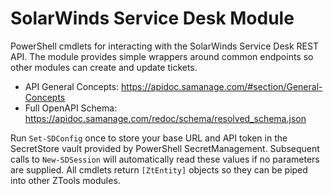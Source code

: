# SolarWinds Service Desk Module

PowerShell cmdlets for interacting with the SolarWinds Service Desk REST API. The module provides simple wrappers around common endpoints so other modules can create and update tickets.

- API General Concepts: <https://apidoc.samanage.com/#section/General-Concepts>
- Full OpenAPI Schema: <https://apidoc.samanage.com/redoc/schema/resolved_schema.json>

Run `Set-SDConfig` once to store your base URL and API token in the SecretStore vault provided by PowerShell SecretManagement. Subsequent calls to `New-SDSession` will automatically read these values if no parameters are supplied.
All cmdlets return `[ZtEntity]` objects so they can be piped into other ZTools modules.
